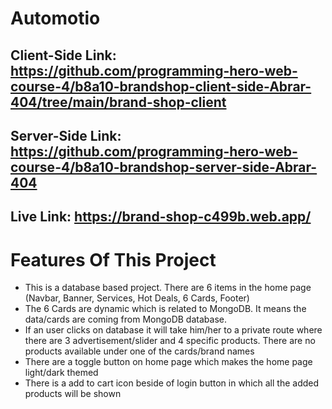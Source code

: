 # Automotio

## Client-Side Link: https://github.com/programming-hero-web-course-4/b8a10-brandshop-client-side-Abrar-404/tree/main/brand-shop-client
## Server-Side Link: https://github.com/programming-hero-web-course-4/b8a10-brandshop-server-side-Abrar-404
## Live Link: https://brand-shop-c499b.web.app/

# Features Of This Project
- This is a database based project. There are 6 items in the home page (Navbar, Banner, Services, Hot Deals, 6 Cards, Footer)
- The 6 Cards are dynamic which is related to MongoDB. It means the data/cards are coming from MongoDB database.
- If an user clicks on database it will take him/her to a private route where there are 3 advertisement/slider and 4 specific products. There are no products available under one of the cards/brand names
- There are a toggle button on home page which makes the home page light/dark themed
- There is a add to cart icon beside of login button in which all the added products will be shown

